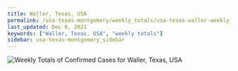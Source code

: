 ```yaml
---
title: Waller, Texas, USA
permalink: /usa-texas-montgomery/weekly_totals/usa-texas-waller-weekly_totals.html
last_updated: Dec 8, 2021
keywords: ["Waller, Texas, USA", "weekly totals"]
sidebar: usa-texas-montgomery_sidebar
---
```


![Weekly Totals of Confirmed Cases for Waller, Texas, USA](/covid_tracker/images/graphs/usa-texas-waller-weekly_totals_graph.png)
